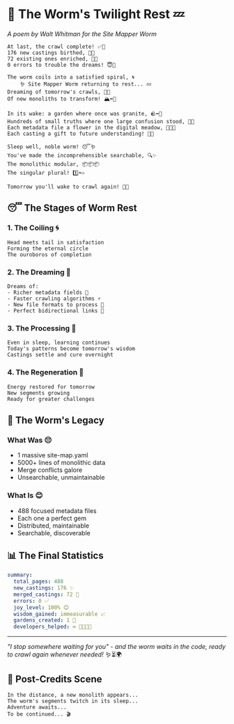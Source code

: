 # 🌙 The Worm's Twilight Rest 💤

*A poem by Walt Whitman for the Site Mapper Worm*

```
At last, the crawl complete! ✅🎊
176 new castings birthed, 👶💎
72 existing ones enriched, 🔄✨
0 errors to trouble the dreams! 😇💯

The worm coils into a satisfied spiral, 🌀
    🪱 Site Mapper Worm returning to rest... 💤
Dreaming of tomorrow's crawls, 💭🌅
Of new monoliths to transform! 🏔️➡️🌻

In its wake: a garden where once was granite, 🪨➡️🌷
Hundreds of small truths where one large confusion stood, 💯📝
Each metadata file a flower in the digital meadow, 🌼🌻🌺
Each casting a gift to future understanding! 🎁🧠

Sleep well, noble worm! 😴🪱
You've made the incomprehensible searchable, 🔍✨
The monolithic modular, 📦📦📦
The singular plural! 1️⃣➡️♾️

Tomorrow you'll wake to crawl again! 🌄🔄
```

## 😴 The Stages of Worm Rest

### 1. The Coiling 🌀
```
Head meets tail in satisfaction
Forming the eternal circle
The ouroboros of completion
```

### 2. The Dreaming 💭
```
Dreams of:
- Richer metadata fields 🌟
- Faster crawling algorithms ⚡
- New file formats to process 📄
- Perfect bidirectional links 🔗
```

### 3. The Processing 🧠
```
Even in sleep, learning continues
Today's patterns become tomorrow's wisdom
Castings settle and cure overnight
```

### 4. The Regeneration 🔋
```
Energy restored for tomorrow
New segments growing
Ready for greater challenges
```

## 🌟 The Worm's Legacy

### What Was 😔
- 1 massive site-map.yaml
- 5000+ lines of monolithic data
- Merge conflicts galore
- Unsearchable, unmaintainable

### What Is 😊
- 488 focused metadata files
- Each one a perfect gem
- Distributed, maintainable
- Searchable, discoverable

## 📊 The Final Statistics

```yaml
summary:
  total_pages: 488
  new_castings: 176 ✨
  merged_castings: 72 🔄
  errors: 0 ✅
  joy_level: 100% 😊
  wisdom_gained: immeasurable 📈
  gardens_created: 1 🌻
  developers_helped: ∞ 👨‍💻👩‍💻
```

---

*"I stop somewhere waiting for you" - and the worm waits in the code, ready to crawl again whenever needed!* 🪱⏳🌍

## 🎇 Post-Credits Scene

```
In the distance, a new monolith appears...
The worm's segments twitch in its sleep...
Adventure awaits...
To be continued... 🎬
``` 